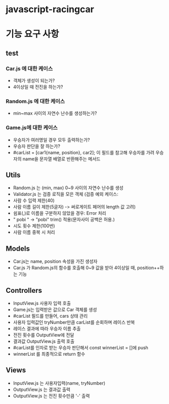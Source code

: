 # javascript-racingcar

# 기능 요구 사항

## **test**

### Car.js 에 대한 케이스

- 객체가 생성이 되는가?
- 4이상일 때 전진을 하는가?

### Random.js 에 대한 케이스

- min~max 사이의 자연수 난수를 생성하는가?

### Game.js에 대한 케이스

- 우승자가 여러명일 경우 모두 출력하는가?
- 우승자 판단을 잘 하는가?
- #carList = [car1{name, position}, car2]; 이 필드를 참고해 우승자를 가려 우승자의 name을 문자열 배열로 반환해주는 메서드

## Utils

- Random.js 는 (min, max) 0~9 사이의 자연수 난수를 생성
- Validator.js 는 검증 로직을 모은 객체
  (검증 예외 케이스:
- 사람 수 입력 제한(40)
- 사람 이름 길이 제한(5글자) -> 써로게이트 페어의 length 값 고려)
- 쉼표(,)로 이름을 구분하지 않았을 경우: Error 처리
- " pobi " -> "pobi" trim() 적용(문자사이 공백은 허용.)
- 시도 횟수 제한(100번)
- 사람 이름 중복 시 처리

## Models

- Car.js는 name, position 속성을 가진 생성자
- Car.js 가 Random.js의 함수를 호출해 0~9 값을 받아 4이상일 때, position++하는 기능

## Controllers

- InputView.js 사용자 입력 호출
- Game.js는 입력받은 값으로 Car 객체를 생성
- #carList 필드를 만들어, cars 상태 관리
- 사용자 입력값인 tryNumber만큼 carList를 순회하며 레이스 반복
- 레이스 결과에 따라 우승자 이름 추출
- 전진 횟수를 OutputView에 전달
- 결과값 OutputView.js 출력 호출
- #carList를 인자로 받는 우승자 판단해서 const winnerList = []에 push
- winnerList 를 최종적으로 return 함수

## Views

- InputView.js 는 사용자입력(name, tryNumber)
- OutputView.js 는 결과값 출력
- OutputView.js 는 전진 횟수만큼 '-' 출력
